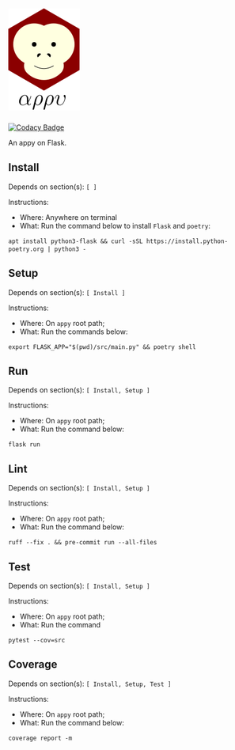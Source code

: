 # ![appy_title](https://github.com/trouchet/appy/blob/8c9923dc13b109b83d07a43d6810ebf7b150a2fb/images/appy_small.png)
[![Codacy Badge](https://app.codacy.com/project/badge/Grade/4e255ae6f2b645fb8f1578a3cc0a2291)](https://www.codacy.com/gh/trouchet/appy/dashboard?utm_source=github.com&amp;utm_medium=referral&amp;utm_content=trouchet/appy&amp;utm_campaign=Badge_Grade)

An appy on Flask.

## Install
  
Depends on section(s): `[ ]`

Instructions:

  - Where: Anywhere on terminal
  - What: Run the command below to install `Flask` and `poetry`:

```
apt install python3-flask && curl -sSL https://install.python-poetry.org | python3 -
```

## Setup

Depends on section(s): `[ Install ]`

Instructions:

  - Where: On `appy` root path;
  - What: Run the commands below:

```
export FLASK_APP="$(pwd)/src/main.py" && poetry shell
```

## Run

Depends on section(s): `[ Install, Setup ]`

Instructions:

  - Where: On `appy` root path;
  - What: Run the command below:

```
flask run
```

## Lint

Depends on section(s): `[ Install, Setup ]`

Instructions:

  - Where: On `appy` root path;
  - What: Run the command below:

```
ruff --fix . && pre-commit run --all-files
```

## Test

Depends on section(s): `[ Install, Setup ]`

Instructions:

  - Where: On `appy` root path;
  - What: Run the command

```
pytest --cov=src
```

## Coverage

Depends on section(s): `[ Install, Setup, Test ]`

Instructions:

  - Where: On `appy` root path;
  - What: Run the command below:

```
coverage report -m
```
